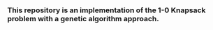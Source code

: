 ### This repository is an implementation of the 1-0 Knapsack problem with a genetic algorithm approach.
